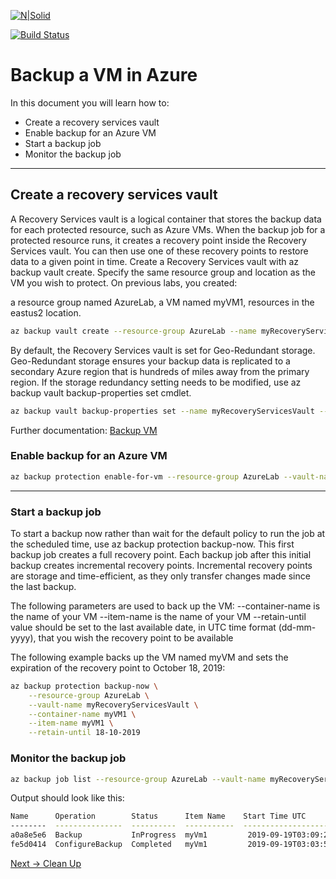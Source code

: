 [![N|Solid](https://cldup.com/dTxpPi9lDf.thumb.png)](https://nodesource.com/products/nsolid)

[![Build Status](https://travis-ci.org/joemccann/dillinger.svg?branch=master)](https://travis-ci.org/joemccann/dillinger)

# Backup a VM in Azure

In this document you will learn how to:

- Create a recovery services vault
- Enable backup for an Azure VM
- Start a backup job
- Monitor the backup job

----

## Create a recovery services vault

A Recovery Services vault is a logical container that stores the backup data for each protected resource, such as Azure VMs. When the backup job for a protected resource runs, it creates a recovery point inside the Recovery Services vault. You can then use one of these recovery points to restore data to a given point in time.
Create a Recovery Services vault with az backup vault create. Specify the same resource group and location as the VM you wish to protect. On previous labs, you created:

a resource group named AzureLab,
a VM named myVM1,
resources in the eastus2 location.

```sh
az backup vault create --resource-group AzureLab --name myRecoveryServicesVault --location eastus2
```

By default, the Recovery Services vault is set for Geo-Redundant storage. Geo-Redundant storage ensures your backup data is replicated to a secondary Azure region that is hundreds of miles away from the primary region. If the storage redundancy setting needs to be modified, use az backup vault backup-properties set cmdlet.

```sh
az backup vault backup-properties set --name myRecoveryServicesVault --resource-group AzureLab --backup-storage-redundancy "LocallyRedundant/GeoRedundant"
```

Further documentation:  [Backup VM]

### Enable backup for an Azure VM

```sh
az backup protection enable-for-vm --resource-group AzureLab --vault-name myRecoveryServicesVault --vm $(az vm show -g AzureLab -n MyVm1 --query id | tr -d '"') --policy-name DefaultPolicy
```

----

### Start a backup job

To start a backup now rather than wait for the default policy to run the job at the scheduled time, use az backup protection backup-now. This first backup job creates a full recovery point. Each backup job after this initial backup creates incremental recovery points. Incremental recovery points are storage and time-efficient, as they only transfer changes made since the last backup.

The following parameters are used to back up the VM:
--container-name is the name of your VM
--item-name is the name of your VM
--retain-until value should be set to the last available date, in UTC time format (dd-mm-yyyy), that you wish the recovery point to be available

The following example backs up the VM named myVM and sets the expiration of the recovery point to October 18, 2019:

```sh
az backup protection backup-now \
    --resource-group AzureLab \
    --vault-name myRecoveryServicesVault \
    --container-name myVM1 \
    --item-name myVM1 \
    --retain-until 18-10-2019
```

### Monitor the backup job

```sh
az backup job list --resource-group AzureLab --vault-name myRecoveryServicesVault --output table
```

Output should look like this:

```sh
Name      Operation        Status      Item Name    Start Time UTC       Duration
--------  ---------------  ----------  -----------  -------------------  --------------
a0a8e5e6  Backup           InProgress  myVm1         2019-09-19T03:09:21  0:00:48.718366
fe5d0414  ConfigureBackup  Completed   myVm1         2019-09-19T03:03:57  0:00:31.191807

```

[Next -> Clean Up]

[Backup VM]: <https://docs.microsoft.com/en-us/azure/backup/quick-backup-vm-cli>
[Next -> Clean Up]:<https://github.com/Microsoft-USEduAzure/workshops/blob/master/AzureFundamentals/Cleanup/Cleanup.md>



